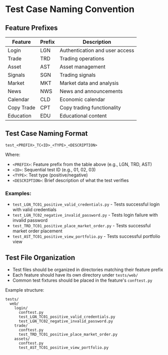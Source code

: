 # Test Case Naming Convention

## Feature Prefixes

| Feature    | Prefix | Description                    |
|------------|--------|--------------------------------|
| Login      | LGN    | Authentication and user access |
| Trade      | TRD    | Trading operations             |
| Asset      | AST    | Asset management               |
| Signals    | SGN    | Trading signals                |
| Market     | MKT    | Market data and analysis       |
| News       | NWS    | News and announcements         |
| Calendar   | CLD    | Economic calendar              |
| Copy Trade | CPT    | Copy trading functionality     |
| Education  | EDU    | Educational content            |

## Test Case Naming Format

```
test_<PREFIX>_TC<ID>_<TYPE>_<DESCRIPTION>
```

Where:

- `<PREFIX>`: Feature prefix from the table above (e.g., LGN, TRD, AST)
- `<ID>`: Sequential test ID (e.g., 01, 02, 03)
- `<TYPE>`: Test type (positive/negative)
- `<DESCRIPTION>`: Brief description of what the test verifies

### Examples:

- `test_LGN_TC01_positive_valid_credentials.py` - Tests successful login with valid credentials
- `test_LGN_TC02_negative_invalid_password.py` - Tests login failure with invalid password
- `test_TRD_TC01_positive_place_market_order.py` - Tests successful market order placement
- `test_AST_TC01_positive_view_portfolio.py` - Tests successful portfolio view

## Test File Organization

- Test files should be organized in directories matching their feature prefix
- Each feature should have its own directory under `tests/web/`
- Common test fixtures should be placed in the feature's `conftest.py`

Example structure:

```
tests/
  web/
    login/
      conftest.py
      test_LGN_TC01_positive_valid_credentials.py
      test_LGN_TC02_negative_invalid_password.py
    trade/
      conftest.py
      test_TRD_TC01_positive_place_market_order.py
    assets/
      conftest.py
      test_AST_TC01_positive_view_portfolio.py
``` 